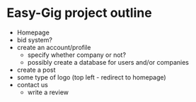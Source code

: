 # Easy-Gig project outline

- Homepage
- bid system?
- create an account/profile
    - specify whether company or not?
    - possibly create a database for users and/or companies
- create a post
- some type of logo (top left - redirect to homepage)
- contact us
    - write a review

